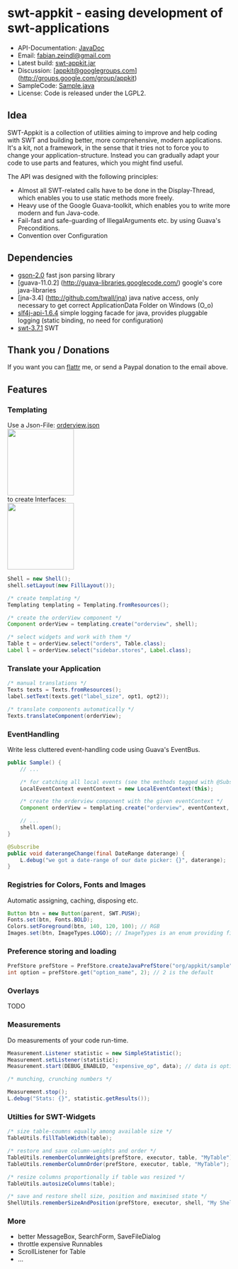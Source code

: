 
swt-appkit - easing development of swt-applications
==========================================

* API-Documentation: [JavaDoc](http://fab1an.github.com/appkit/javadoc/)
* Email: fabian.zeindl@gmail.com
* Latest build: [swt-appkit.jar](http://fab1an.github.com/appkit/swt-appkit.jar)
* Discussion: [appkit@googlegroups.com] (http://groups.google.com/group/appkit)
* SampleCode: [Sample.java](http://github.com/fab1an/appkit/blob/master/src/org/appkit/sample/Sample.java)
* License: Code is released under the LGPL2.

Idea
-------

SWT-Appkit is a collection of utilities aiming to improve and help coding with SWT and
building better, more comprehensive, modern applications.
It's a kit, not a framework, in the sense that it tries not to force you to change your
application-structure. Instead you can gradually adapt your code to use parts and features,
which you might find useful.

The API was designed with the following principles:
* Almost all SWT-related calls have to be done in the Display-Thread, which enables you to use static methods more freely. 
* Heavy use of the Google Guava-toolkit, which enables you to write more modern and fun Java-code.
* Fail-fast and safe-guarding of IllegalArguments etc. by using Guava's Preconditions.
* Convention over Configuration

Dependencies
------------------------

* [gson-2.0](http://google-gson.googlecode.com) fast json parsing library
* [guava-11.0.2] (http://guava-libraries.googlecode.com/) google's core java-libraries
* [jna-3.4] (http://github.com/twall/jna) java native access, only necessary to get correct ApplicationData Folder on Windows (O_o)
* [slf4j-api-1.6.4](http://slf4j.org/) simple logging facade for java, provides pluggable logging (static binding, no need for configuration)
* [swt-3.7.1](http://www.eclipse.org/swt) SWT

Thank you / Donations
------------------------------------

If you want you can [flattr](http://flattr.com/profile/cel1ne) me, or send a Paypal donation to the email above.

Features
-------------------------------

### Templating ###

Use a Json-File: [orderview.json](http://fab1an.github.com/appkit/orderview.json)     
<img src="http://fab1an.github.com/appkit/orderview-json.png" height="150px"/>    
to create Interfaces:    
<img src="http://fab1an.github.com/appkit/Orderview-Sample.png" height="150px"/>    

```java
Shell = new Shell();
shell.setLayout(new FillLayout());

/* create templating */
Templating templating = Templating.fromResources();

/* create the orderView component */
Component orderView = templating.create("orderview", shell);

/* select widgets and work with them */
Table t = orderView.select("orders", Table.class);
Label l = orderView.select("sidebar.stores", Label.class);
```

### Translate your Application ###
```java
/* manual translations */
Texts texts = Texts.fromResources();
label.setText(texts.get("label_size", opt1, opt2));

/* translate components automatically */
Texts.translateComponent(orderView);
```

### EventHandling
Write less cluttered event-handling code using Guava's EventBus.

```java
public Sample() {
	// ...

	/* for catching all local events (see the methods tagged with @Subscribe) */
	LocalEventContext eventContext = new LocalEventContext(this);

	/* create the orderview component with the given eventContext */
	Component orderView = templating.create("orderview", eventContext, shell);

	// ...
	shell.open();
}

@Subscribe
public void daterangeChange(final DateRange daterange) {
	L.debug("we got a date-range of our date picker: {}", daterange);
}
```
### Registries for Colors, Fonts and Images ###
Automatic assigning, caching, disposing etc.

```java
Button btn = new Button(parent, SWT.PUSH);
Fonts.set(btn, Fonts.BOLD);
Colors.setForeground(btn, 140, 120, 100); // RGB
Images.set(btn, ImageTypes.LOGO); // ImageTypes is an enum providing filenames
```

### Preference storing and loading ###

```java
PrefStore prefStore = PrefStore.createJavaPrefStore("org/appkit/sample");
int option = prefStore.get("option_name", 2); // 2 is the default
```


### Overlays ###

TODO

### Measurements
Do measurements of your code run-time.
```java
Measurement.Listener statistic = new SimpleStatistic();
Measurement.setListener(statistic);
Measurement.start(DEBUG_ENABLED, "expensive_op", data); // data is optional

/* munching, crunching numbers */

Measurement.stop();
L.debug("Stats: {}", statistic.getResults());
```

### Utilties for SWT-Widgets ###
```java
/* size table-coumns equally among available size */
TableUtils.fillTableWidth(table);

/* restore and save column-weights and order */
TableUtils.rememberColumnWeights(prefStore, executor, table, "MyTable");
TableUtils.rememberColumnOrder(prefStore, executor, table, "MyTable");

/* resize columns proportionally if table was resized */
TableUtils.autosizeColumns(table);

/* save and restore shell size, position and maximised state */
ShellUtils.rememberSizeAndPosition(prefStore, executor, shell, "My Shell", defWidth, defHeight, defX, defY);
```

### More

* better MessageBox, SearchForm, SaveFileDialog
* throttle expensive Runnables
* ScrollListener for Table
* ...

